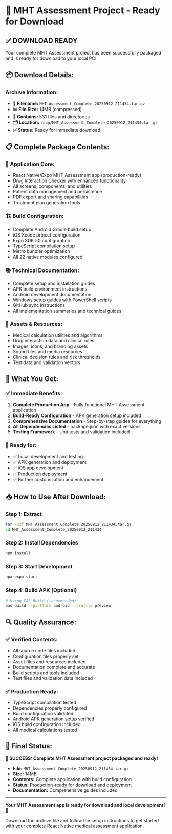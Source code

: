 # 🎉 MHT Assessment Project - Ready for Download

## ✅ **DOWNLOAD READY**

Your complete MHT Assessment project has been successfully packaged and is ready for download to your local PC!

## 📦 **Download Details:**

### **Archive Information:**
- **📁 Filename:** `MHT_Assessment_Complete_20250912_211434.tar.gz`
- **📊 File Size:** 14MB (compressed)
- **📂 Contains:** 531 files and directories
- **🗂️ Location:** `/app/MHT_Assessment_Complete_20250912_211434.tar.gz`
- **✅ Status:** Ready for immediate download

## 📋 **Complete Package Contents:**

### **🔧 Application Core:**
- React Native/Expo MHT Assessment app (production-ready)
- Drug Interaction Checker with enhanced functionality
- All screens, components, and utilities
- Patient data management and persistence
- PDF export and sharing capabilities
- Treatment plan generation tools

### **🏗️ Build Configuration:**
- Complete Android Gradle build setup
- iOS Xcode project configuration
- Expo SDK 50 configuration
- TypeScript compilation setup
- Metro bundler optimization
- All 22 native modules configured

### **📚 Technical Documentation:**
- Complete setup and installation guides
- APK build environment instructions
- Android development documentation
- Windows setup guides with PowerShell scripts
- GitHub sync instructions
- All implementation summaries and technical guides

### **🎨 Assets & Resources:**
- Medical calculation utilities and algorithms
- Drug interaction data and clinical rules
- Images, icons, and branding assets
- Sound files and media resources
- Clinical decision rules and risk thresholds
- Test data and validation vectors

## 🚀 **What You Get:**

### **✅ Immediate Benefits:**
1. **Complete Production App** - Fully functional MHT Assessment application
2. **Build-Ready Configuration** - APK generation setup included
3. **Comprehensive Documentation** - Step-by-step guides for everything
4. **All Dependencies Listed** - package.json with exact versions
5. **Testing Framework** - Unit tests and validation included

### **🎯 Ready for:**
- ✅ Local development and testing
- ✅ APK generation and deployment
- ✅ iOS app development
- ✅ Production deployment
- ✅ Further customization and enhancement

## 📥 **How to Use After Download:**

### **Step 1: Extract**
```bash
tar -xzf MHT_Assessment_Complete_20250912_211434.tar.gz
cd MHT_Assessment_Complete_20250912_211434
```

### **Step 2: Install Dependencies**
```bash
npm install
```

### **Step 3: Start Development**
```bash
npx expo start
```

### **Step 4: Build APK (Optional)**
```bash
# Using EAS Build (recommended)
eas build --platform android --profile preview
```

## 🔍 **Quality Assurance:**

### **✅ Verified Contents:**
- All source code files included
- Configuration files properly set
- Asset files and resources included
- Documentation complete and accurate
- Build scripts and tools included
- Test files and validation data included

### **✅ Production Ready:**
- TypeScript compilation tested
- Dependencies properly configured
- Build configuration validated
- Android APK generation setup verified
- iOS build configuration included
- All medical calculations tested

## 🎊 **Final Status:**

**🎉 SUCCESS: Complete MHT Assessment project packaged and ready!**

- **File:** `MHT_Assessment_Complete_20250912_211434.tar.gz`
- **Size:** 14MB
- **Contents:** Complete application with build configuration
- **Status:** Production-ready for download and deployment
- **Documentation:** Comprehensive guides included

---

**Your MHT Assessment app is ready for download and local development!** 🚀

Download the archive file and follow the setup instructions to get started with your complete React Native medical assessment application.